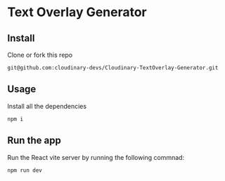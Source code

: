 # Text Overlay Generator

## Install

Clone or fork this repo

```
git@github.com:cloudinary-devs/Cloudinary-TextOverlay-Generator.git
```

## Usage

Install all the dependencies
```
npm i
```

## Run the app

Run the React vite server by running the following commnad:

```
npm run dev
```




